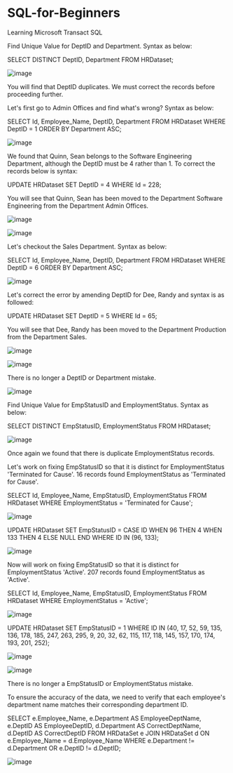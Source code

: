 # SQL-for-Beginners
Learning Microsoft Transact SQL

Find Unique Value for DeptID and Department. Syntax as below:

SELECT DISTINCT DeptID, Department FROM HRDataset;

![image](https://github.com/KamwaniAmit/SQL-for-Beginners/assets/142380910/e0299d09-6152-4358-ba2a-0bfb2764755b)

You will find that DeptID duplicates. We must correct the records before proceeding further.

Let's first go to Admin Offices and find what's wrong? Syntax as below:

SELECT Id, Employee_Name, DeptID, Department FROM HRDataset WHERE DeptID = 1 ORDER BY Department ASC;

![image](https://github.com/KamwaniAmit/SQL-for-Beginners/assets/142380910/638a3490-e9ba-4eef-98b6-139e52c10f93)

We found that Quinn, Sean belongs to the Software Engineering Department, although the DeptID must be 4 rather than 1. To correct the records below is syntax:

UPDATE HRDataset SET DeptID = 4 WHERE Id = 228;

You will see that Quinn, Sean has been moved to the Department Software Engineering from the Department Admin Offices.

![image](https://github.com/KamwaniAmit/SQL-for-Beginners/assets/142380910/b4b82a0d-c33a-479f-b74a-a0d1c40acc3d)

![image](https://github.com/KamwaniAmit/SQL-for-Beginners/assets/142380910/227c6fcd-932d-4bca-867b-966e7c39397d)

Let's checkout the Sales Department. Syntax as below:

SELECT Id, Employee_Name, DeptID, Department FROM HRDataset WHERE DeptID = 6 ORDER BY Department ASC;

![image](https://github.com/KamwaniAmit/SQL-for-Beginners/assets/142380910/8f28a49b-0935-4fa6-bd80-f06cc1227953)

Let's correct the error by amending DeptID for Dee, Randy and syntax is as followed:

UPDATE HRDataset SET DeptID = 5 WHERE Id = 65;

You will see that Dee, Randy has been moved to the Department Production from the Department Sales.

![image](https://github.com/KamwaniAmit/SQL-for-Beginners/assets/142380910/1f7c10af-270c-43a7-b29a-7e3d6071eef8)

![image](https://github.com/KamwaniAmit/SQL-for-Beginners/assets/142380910/8d51518a-a1c2-4b7e-927f-2ed2bc08bc01)

There is no longer a DeptID or Department mistake.

![image](https://github.com/KamwaniAmit/SQL-for-Beginners/assets/142380910/a3883d4e-f0e9-4791-baa9-e83c3f3fa8b1)

Find Unique Value for EmpStatusID and EmploymentStatus. Syntax as below:

SELECT DISTINCT EmpStatusID, EmploymentStatus FROM HRDataset;

![image](https://github.com/KamwaniAmit/SQL-for-Beginners/assets/142380910/143d7dfc-d646-4306-ba81-a293daf3bdbb)

Once again we found that there is duplicate EmploymentStatus records.

Let's work on fixing EmpStatusID so that it is distinct for EmploymentStatus 'Terminated for Cause'. 16 records found EmploymentStatus as 'Terminated for Cause'.

SELECT Id, Employee_Name, EmpStatusID, EmploymentStatus FROM HRDataset WHERE EmploymentStatus = 'Terminated for Cause';

![image](https://github.com/KamwaniAmit/SQL-for-Beginners/assets/142380910/cec04fe7-8eb5-4203-8065-7d578cab3b75)

UPDATE HRDataset SET EmpStatusID = 
CASE ID
WHEN 96 THEN 4
WHEN 133 THEN 4
ELSE NULL
END
WHERE ID IN (96, 133);

![image](https://github.com/KamwaniAmit/SQL-for-Beginners/assets/142380910/b53da1d7-2a1f-4127-9f6a-96ce9a3add49)

Now will work on fixing EmpStatusID so that it is distinct for EmploymentStatus 'Active'. 207 records found EmploymentStatus as 'Active'.

SELECT Id, Employee_Name, EmpStatusID, EmploymentStatus FROM HRDataset WHERE EmploymentStatus = 'Active';

![image](https://github.com/KamwaniAmit/SQL-for-Beginners/assets/142380910/83074ca6-2646-4e6f-819d-bc1501ec376c)

UPDATE HRDataset SET EmpStatusID = 1 WHERE ID IN (40, 17, 52, 59, 135, 136, 178, 185, 247, 263, 295, 9, 20, 32, 62, 115, 117, 118, 145, 157, 170, 174, 193, 201, 252);

![image](https://github.com/KamwaniAmit/SQL-for-Beginners/assets/142380910/2e6d84f1-4a2c-4e59-bb3d-fdbb616bc61c)

![image](https://github.com/KamwaniAmit/SQL-for-Beginners/assets/142380910/344d08e4-a9d9-4dc6-ba21-d374191b5e23)

There is no longer a EmpStatusID or EmploymentStatus mistake.

To ensure the accuracy of the data, we need to verify that each employee's department name matches their corresponding department ID.

SELECT e.Employee_Name, e.Department AS EmployeeDeptName, e.DeptID AS EmployeeDeptID, d.Department AS CorrectDeptName, d.DeptID AS CorrectDeptID FROM HRDataSet e
JOIN HRDataSet d ON e.Employee_Name = d.Employee_Name WHERE e.Department != d.Department OR e.DeptID != d.DeptID;

![image](https://github.com/KamwaniAmit/SQL-for-Beginners/assets/142380910/f99885ff-ca70-47cd-b756-c89149cdf46d)

